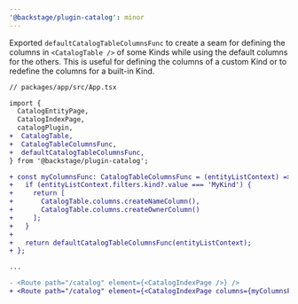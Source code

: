 ```yaml
---
'@backstage/plugin-catalog': minor
---
```


Exported `defaultCatalogTableColumnsFunc` to create a seam for defining the columns in `<CatalogTable />` of some Kinds while using the default columns for the others.
This is useful for defining the columns of a custom Kind or to redefine the columns for a built-in Kind.

```diff
// packages/app/src/App.tsx

import {
  CatalogEntityPage,
  CatalogIndexPage,
  catalogPlugin,
+  CatalogTable,
+  CatalogTableColumnsFunc,
+  defaultCatalogTableColumnsFunc,
} from '@backstage/plugin-catalog';

+ const myColumnsFunc: CatalogTableColumnsFunc = (entityListContext) => {
+   if (entityListContext.filters.kind?.value === 'MyKind') {
+     return [
+       CatalogTable.columns.createNameColumn(),
+       CatalogTable.columns.createOwnerColumn()
+     ];
+   }
+
+   return defaultCatalogTableColumnsFunc(entityListContext);
+ };

...

- <Route path="/catalog" element={<CatalogIndexPage />} />
+ <Route path="/catalog" element={<CatalogIndexPage columns={myColumnsFunc} />} />
```
